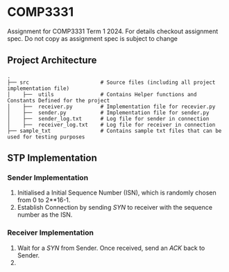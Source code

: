 # COMP3331
 
Assignment for COMP3331 Term 1 2024. For details checkout assignment spec. Do not copy as assignment spec is subject to change

## Project Architecture

``` 
.
├── src                       # Source files (including all project implementation file)
│    ├──  utils               # Contains Helper functions and Constants Defined for the project
│    ├──  receiver.py         # Implementation file for recevier.py
│    ├──  sender.py           # Implementation file for sender.py
│    ├──  sender_log.txt      # Log file for sender in connection
│    ├──  receiver_log.txt    # Log file for receiver in connection
├── sample_txt                # Contains sample txt files that can be used for testing purposes

```

## STP Implementation

### Sender Implementation
1. Initialised a Initial Sequence Number (ISN), which is randomly chosen from 0 to 2**16-1. 
2. Establish Connection by sending *SYN* to receiver with the sequence number as the ISN.

### Receiver Implementation
1. Wait for a *SYN* from Sender. Once received, send an *ACK* back to Sender.
2. 
